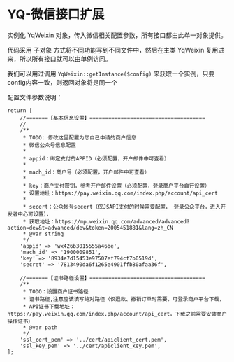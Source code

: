 # YQ-微信接口扩展

实例化 YqWeixin 对象，传入微信相关配置参数，所有接口都由此单一对象提供。

代码采用 子对象 方式将不同功能写到不同文件中，然后在主类 YqWeixin 复用进来，所以所有接口就可以由单例访问。

我们可以用过调用 `YqWeixin::getInstance($config)` 来获取一个实例，只要config内容一致，则返回对象将是同一个

配置文件参数说明：
```
return [
    //=======【基本信息设置】=====================================
    //
    /**
     * TODO: 修改这里配置为您自己申请的商户信息
     * 微信公众号信息配置
     *
     * appid：绑定支付的APPID（必须配置，开户邮件中可查看）
     *
     * mach_id：商户号（必须配置，开户邮件中可查看）
     *
     * key：商户支付密钥，参考开户邮件设置（必须配置，登录商户平台自行设置）
     * 设置地址：https://pay.weixin.qq.com/index.php/account/api_cert
     *
     * secert：公众帐号secert（仅JSAPI支付的时候需要配置， 登录公众平台，进入开发者中心可设置），
     * 获取地址：https://mp.weixin.qq.com/advanced/advanced?action=dev&t=advanced/dev&token=2005451881&lang=zh_CN
     * @var string
     */
    'appid' => 'wx426b3015555a46be',
    'mach_id' => '1900009851',
    'key' => '8934e7d15453e97507ef794cf7b0519d',
    'secret' => '7813490da6f1265e4901ffb80afaa36f',

    //=======【证书路径设置】=====================================
    /**
     * TODO：设置商户证书路径
     * 证书路径,注意应该填写绝对路径（仅退款、撤销订单时需要，可登录商户平台下载，
     * API证书下载地址：https://pay.weixin.qq.com/index.php/account/api_cert，下载之前需要安装商户操作证书）
     * @var path
     */
    'ssl_cert_pem' => '../cert/apiclient_cert.pem',
    'ssl_key_pem' => '../cert/apiclient_key.pem',
];
```

